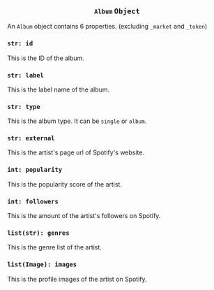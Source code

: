 <h3 align="center"><code>Album</code> <kbd>Object</kbd></h3>

An `Album` object contains 6 properties. (excluding `_market` and `_token`)

### `str: id`
This is the ID of the album.

### `str: label`
This is the label name of the album.

### `str: type`
This is the album type. It can be `single` or `album`.

### `str: external`
This is the artist's page url of Spotify's website.

### `int: popularity`
This is the popularity score of the artist.

### `int: followers`
This is the amount of the artist's followers on Spotify.

### `list(str): genres`
This is the genre list of the artist.

### `list(Image): images`
This is the profile images of the artist on Spotify.